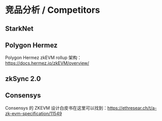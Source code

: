 # 竞品分析 / Competitors

## StarkNet

## Polygon Hermez

Polygon Hermez zkEVM rollup 架构：https://docs.hermez.io/zkEVM/overview/

## zkSync 2.0

## Consensys

Consensys 的 ZKEVM 设计白皮书在这里可以找到：https://ethresear.ch/t/a-zk-evm-specification/11549
